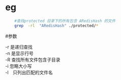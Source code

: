 
# eg
```bash
    #查找protected 目录下的所有包含 ARedisHash 的文件
    grep  -rl  "ARedisHash" ./protected/*
```
    

#参数

-r 是递归查找  
-n 是显示行号  
-R 查找所有文件包含子目录  
-i 忽略大小写  
-l　只列出匹配的文件名  